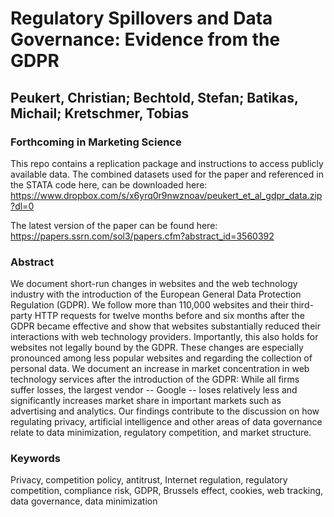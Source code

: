 # Regulatory Spillovers and Data Governance: Evidence from the GDPR
## Peukert, Christian; Bechtold, Stefan; Batikas, Michail; Kretschmer, Tobias
### Forthcoming in Marketing Science

This repo contains a replication package and instructions to access publicly available data.
The combined datasets used for the paper and referenced in the STATA code here, can be downloaded here: https://www.dropbox.com/s/x6yrq0r9nwznoav/peukert_et_al_gdpr_data.zip?dl=0

The latest version of the paper can be found here: https://papers.ssrn.com/sol3/papers.cfm?abstract_id=3560392

### Abstract
We document short-run changes in websites and the web technology industry with the introduction of the European General Data Protection Regulation (GDPR). We follow more than 110,000 websites and their third-party HTTP requests for twelve months before and six months after the GDPR became effective and show that websites substantially reduced their interactions with web technology providers. Importantly, this also holds for websites not legally bound by the GDPR. These changes are especially pronounced among less popular websites and regarding the collection of personal data. We document an increase in market concentration in web technology services after the introduction of the GDPR: While all firms suffer losses, the largest vendor -- Google -- loses relatively less and significantly increases market share in important markets such as advertising and analytics. Our findings contribute to the discussion on how regulating privacy, artificial intelligence and other areas of data governance relate to data minimization, regulatory competition, and market structure.

### Keywords
Privacy, competition policy, antitrust, Internet regulation, regulatory competition, compliance risk, GDPR, Brussels effect, cookies, web tracking, data governance, data minimization


